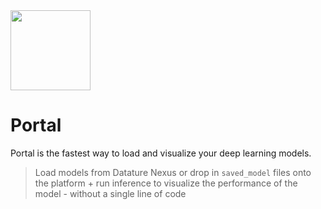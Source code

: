 <img src="https://user-images.githubusercontent.com/1712699/117638783-cbb89280-b1b5-11eb-9370-21618bd90cef.png" width="128" height="128" />

# Portal
Portal is the fastest way to load and visualize your deep learning models.

> Load models from Datature Nexus or drop in `saved_model` files onto the platform + run inference to visualize the performance of the model - without a single line of code
> 
